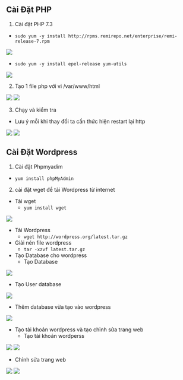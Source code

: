 ## Cài Đặt PHP
1. Cài đặt PHP 7.3

- `sudo yum -y install http://rpms.remirepo.net/enterprise/remi-release-7.rpm`

<img src ="img/z1.png">

- `sudo yum -y install epel-release yum-utils`

<img src ="img/h2.png">

2. Tạo 1 file php với vi /var/www/html

<img src ="img/h3.png">

<img src ="img/h4.png">

3. Chạy và kiểm tra

- Lưu ý mỗi khi thay đổi ta cần thức hiện restart lại http 
<img src ="img/h5.png">
<img src ="img/h6.png">

## Cài Đặt Wordpress
1. Cài đặt Phpmyadim 
- `yum install phpMyAdmin`
2. cài đặt wget để tải Wordpress từ internet 
- Tải wget
    + `yum install wget`
<img src ="img/w1.png">
 
- Tải Wordpress
    + `wget http://wordpress.org/latest.tar.gz`
- Giải nén file wordpress
    + `tar -xzvf latest.tar.gz`
- Tạo Database cho wordpress
    + Tạo Database 
<img src ="img/w4.png">

+ Tạo User database
 
<img src ="img/w5.png">

- Thêm database vừa tạo vào wordpress

 <img src ="img/w7.png">

- Tạo tài khoản wordpress và tạo chỉnh sửa trang web 
    + Tạo tài khoản wordperss

<img src ="img/w8.png">
   
<img src ="img/w9.png">

   + Chỉnh sửa trang web

<img src ="img/w10.png"> 
  
<img src ="img/w11.png">
